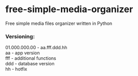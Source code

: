 # free-simple-media-organizer
Free simple media files organizer written in Python

### Versioning:
01.000.000.00 - aa.fff.ddd.hh  
aa - app version  
fff - additional functions  
ddd - database version  
hh - hotfix